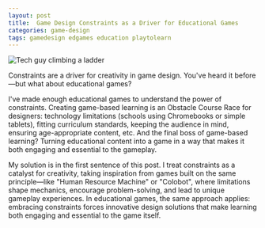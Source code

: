 ```yaml
---
layout: post
title:  Game Design Constraints as a Driver for Educational Games
categories: game-design
tags: gamedesign edgames education playtolearn
---
```


![ Tech guy climbing a ladder ](/assets/images/DALL·E%20tech%20guy%20climbing%20a%20ladder.jpg)

Constraints are a driver for creativity in game design. You've heard it before—but what about educational games?

I've made enough educational games to understand the power of constraints. Creating game-based learning is an Obstacle Course Race for designers: technology limitations (schools using Chromebooks or simple tablets), fitting curriculum standards, keeping the audience in mind, ensuring age-appropriate content, etc. And the final boss of game-based learning? Turning educational content into a game in a way that makes it both engaging and essential to the gameplay.

My solution is in the first sentence of this post. I treat constraints as a catalyst for creativity, taking inspiration from games built on the same principle—like "Human Resource Machine" or "Colobot", where limitations shape mechanics, encourage problem-solving, and lead to unique gameplay experiences. In educational games, the same approach applies: embracing constraints forces innovative design solutions that make learning both engaging and essential to the game itself.
